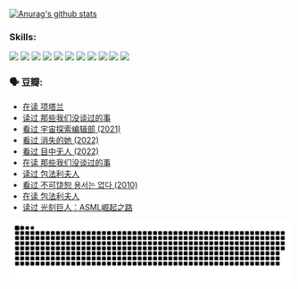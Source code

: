 
[![Anurag's github stats](https://github-readme-stats.vercel.app/api?username=w940853815)](https://github.com/anuraghazra/github-readme-stats)

### Skills:

<code><img height="32" src="https://cdn.jsdelivr.net/npm/simple-icons@v5/icons/python.svg"></code>
<code><img height="32" src="https://cdn.jsdelivr.net/npm/simple-icons@v5/icons/javascript.svg"></code>
<code><img height="32" src="https://cdn.jsdelivr.net/npm/simple-icons@v5/icons/django.svg"></code>
<code><img height="32" src="https://cdn.jsdelivr.net/npm/simple-icons@v5/icons/flask.svg"></code>
<code><img height="32" src="https://cdn.jsdelivr.net/npm/simple-icons@v5/icons/vuetify.svg"></code>
<code><img height="32" src="https://cdn.jsdelivr.net/npm/simple-icons@v5/icons/git.svg"></code>
<code><img height="32" src="https://cdn.jsdelivr.net/npm/simple-icons@v5/icons/docker.svg"></code>
<code><img height="32" src="https://cdn.jsdelivr.net/npm/simple-icons@v5/icons/postgresql.svg"></code>
<code><img height="32" src="https://cdn.jsdelivr.net/npm/simple-icons@v5/icons/elasticsearch.svg"></code>
<code><img height="32" src="https://cdn.jsdelivr.net/npm/simple-icons@v5/icons/macos.svg"></code>
<code><img height="32" src="https://cdn.jsdelivr.net/npm/simple-icons@v5/icons/linux.svg"></code>

### 🗣 豆瓣:

<!-- DOUBAN-ACTIVITIES:START -->
- [在读 项塔兰](https://www.douban.com/people/136069238/status/4305798688/?_i=89963379)
- [读过 那些我们没谈过的事](https://www.douban.com/people/136069238/status/4305798150/?_i=89963379)
- [看过 宇宙探索编辑部‎ (2021)](https://www.douban.com/people/136069238/status/4303985415/?_i=89963379)
- [看过 消失的她‎ (2022)](https://www.douban.com/people/136069238/status/4303303080/?_i=89963379)
- [看过 目中无人‎ (2022)](https://www.douban.com/people/136069238/status/4302529146/?_i=89963379)
- [在读 那些我们没谈过的事](https://www.douban.com/people/136069238/status/4299558707/?_i=89963379)
- [读过 包法利夫人](https://www.douban.com/people/136069238/status/4299557101/?_i=89963379)
- [看过 不可饶恕 용서는 없다‎ (2010)](https://www.douban.com/people/136069238/status/4295155066/?_i=89963379)
- [在读 包法利夫人](https://www.douban.com/people/136069238/status/4284119119/?_i=89963379)
- [读过 光刻巨人：ASML崛起之路](https://www.douban.com/people/136069238/status/4284118319/?_i=89963379)
<!-- DOUBAN-ACTIVITIES:END -->


![Snake animation](https://raw.githubusercontent.com/w940853815/w940853815/output/github-contribution-grid-snake.svg)

<!--
**w940853815/w940853815** is a ✨ _special_ ✨ repository because its `README.md` (this file) appears on your GitHub profile.

Here are some ideas to get you started:

- 🔭 I’m currently working on ...
- 🌱 I’m currently learning ...
- 👯 I’m looking to collaborate on ...
- 🤔 I’m looking for help with ...
- 💬 Ask me about ...
- 📫 How to reach me: ...
- 😄 Pronouns: ...
- ⚡ Fun fact: ...
-->

